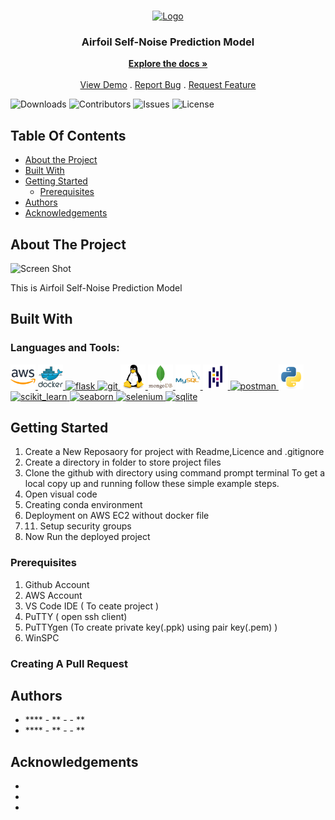 



<br/>
<p align="center">
  <a href="https://github.com/Samircodehub/Airfoil-Prediction-Model-End_to_End-Deploment_AWS">
    <img src="images/logo.png
" alt="Logo" width="80" height="80">
  </a>

  <h3 align="center">Airfoil Self-Noise Prediction Model</h3>

  <p align="center">
    <a href="https://github.com/Samircodehub/Airfoil-Prediction-Model-End_to_End-Deploment_AWS"><strong>Explore the docs »</strong></a>
    <br/>
    <br/>
    <a href="https://github.com/Samircodehub/Airfoil-Prediction-Model-End_to_End-Deploment_AWS">View Demo</a>
    .
    <a href="https://github.com/Samircodehub/Airfoil-Prediction-Model-End_to_End-Deploment_AWS/issues">Report Bug</a>
    .
    <a href="https://github.com/Samircodehub/Airfoil-Prediction-Model-End_to_End-Deploment_AWS/issues">Request Feature</a>
  </p>
</p>

![Downloads](https://img.shields.io/github/downloads/Samircodehub/Airfoil-Prediction-Model-End_to_End-Deploment_AWS/total) ![Contributors](https://img.shields.io/github/contributors/Samircodehub/Airfoil-Prediction-Model-End_to_End-Deploment_AWS?color=dark-green) ![Issues](https://img.shields.io/github/issues/Samircodehub/Airfoil-Prediction-Model-End_to_End-Deploment_AWS) ![License](https://img.shields.io/github/license/Samircodehub/Airfoil-Prediction-Model-End_to_End-Deploment_AWS) 

## Table Of Contents

* [About the Project](#about-the-project)
* [Built With](#built-with)
* [Getting Started](#getting-started)
  * [Prerequisites](#prerequisites)
* [Authors](#authors)
* [Acknowledgements](#acknowledgements)

## About The Project

![Screen Shot](images/screenshot.png)

This is Airfoil Self-Noise Prediction Model


## Built With

<h3 align="left">Languages and Tools:</h3>
<p align="left"> <a href="https://aws.amazon.com" target="_blank" rel="noreferrer"> <img src="https://raw.githubusercontent.com/devicons/devicon/master/icons/amazonwebservices/amazonwebservices-original-wordmark.svg" alt="aws" width="40" height="40"/> </a> <a href="https://www.docker.com/" target="_blank" rel="noreferrer"> <img src="https://raw.githubusercontent.com/devicons/devicon/master/icons/docker/docker-original-wordmark.svg" alt="docker" width="40" height="40"/> </a> <a href="https://flask.palletsprojects.com/" target="_blank" rel="noreferrer"> <img src="https://www.vectorlogo.zone/logos/pocoo_flask/pocoo_flask-icon.svg" alt="flask" width="40" height="40"/> </a> <a href="https://git-scm.com/" target="_blank" rel="noreferrer"> <img src="https://www.vectorlogo.zone/logos/git-scm/git-scm-icon.svg" alt="git" width="40" height="40"/> </a> <a href="https://www.linux.org/" target="_blank" rel="noreferrer"> <img src="https://raw.githubusercontent.com/devicons/devicon/master/icons/linux/linux-original.svg" alt="linux" width="40" height="40"/> </a> <a href="https://www.mongodb.com/" target="_blank" rel="noreferrer"> <img src="https://raw.githubusercontent.com/devicons/devicon/master/icons/mongodb/mongodb-original-wordmark.svg" alt="mongodb" width="40" height="40"/> </a> <a href="https://www.mysql.com/" target="_blank" rel="noreferrer"> <img src="https://raw.githubusercontent.com/devicons/devicon/master/icons/mysql/mysql-original-wordmark.svg" alt="mysql" width="40" height="40"/> </a> <a href="https://pandas.pydata.org/" target="_blank" rel="noreferrer"> <img src="https://raw.githubusercontent.com/devicons/devicon/2ae2a900d2f041da66e950e4d48052658d850630/icons/pandas/pandas-original.svg" alt="pandas" width="40" height="40"/> </a> <a href="https://postman.com" target="_blank" rel="noreferrer"> <img src="https://www.vectorlogo.zone/logos/getpostman/getpostman-icon.svg" alt="postman" width="40" height="40"/> </a> <a href="https://www.python.org" target="_blank" rel="noreferrer"> <img src="https://raw.githubusercontent.com/devicons/devicon/master/icons/python/python-original.svg" alt="python" width="40" height="40"/> </a> <a href="https://scikit-learn.org/" target="_blank" rel="noreferrer"> <img src="https://upload.wikimedia.org/wikipedia/commons/0/05/Scikit_learn_logo_small.svg" alt="scikit_learn" width="40" height="40"/> </a> <a href="https://seaborn.pydata.org/" target="_blank" rel="noreferrer"> <img src="https://seaborn.pydata.org/_images/logo-mark-lightbg.svg" alt="seaborn" width="40" height="40"/> </a> <a href="https://www.selenium.dev" target="_blank" rel="noreferrer"> <img src="https://raw.githubusercontent.com/detain/svg-logos/780f25886640cef088af994181646db2f6b1a3f8/svg/selenium-logo.svg" alt="selenium" width="40" height="40"/> </a> <a href="https://www.sqlite.org/" target="_blank" rel="noreferrer"> <img src="https://www.vectorlogo.zone/logos/sqlite/sqlite-icon.svg" alt="sqlite" width="40" height="40"/> </a> </p>

## Getting Started

1. Create a New Reposaory for project with Readme,Licence and .gitignore
2. Create a directory in folder to store project files
3. Clone the github with directory using command prompt terminal
To get a local copy up and running follow these simple example steps.
4. Open visual code
5. Creating conda environment
6. Deployment on AWS EC2 without docker file
7. 11. Setup security groups
8. Now Run the deployed project

### Prerequisites

1. Github Account
2. AWS Account
3. VS Code IDE ( To ceate project )
4. PuTTY ( open ssh client)
5. PuTTYgen (To create private key(.ppk) using pair key(.pem) )
6. WinSPC

### Creating A Pull Request



## Authors

* **** - ** - []() - **
* **** - ** - []() - **

## Acknowledgements

* []()
* []()
* []()
